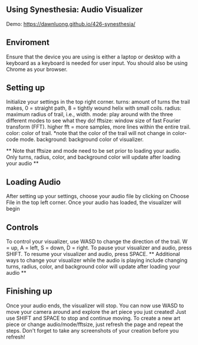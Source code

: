 ## Using Synesthesia: Audio Visualizer

Demo: https://dawnluong.github.io/426-synesthesia/

## Enviroment
Ensure that the device you are using is either a laptop or desktop with a keyboard as a keyboard is needed for user input.
You should also be using Chrome as your browser. 

## Setting up
Initialize your settings in the top right corner.
turns: amount of turns the trail makes, 0 = straight path, 8 = tightly wound helix with small coils.
radius: maximum radius of trail, i.e., width.
mode: play around with the three different modes to see what they do!
fftsize: window size of fast Fourier transform (FFT). higher fft = more samples, more lines within the entire trail.
color: color of trail. *note that the color of the trail will not change in color-code mode.
background: background color of visualizer.

** Note that fftsize and mode need to be set prior to loading your audio. Only turns, radius, color, and background color will update after loading your audio **

## Loading Audio
After setting up your settings, choose your audio file by clicking on Choose File in the top left corner.
Once your audio has loaded, the visualizer will begin

## Controls
To control your visualizer, use WASD to change the direction of the trail.
W = up, A = left, S = down, D = right.
To pause your visualizer and audio, press SHIFT.
To resume your visualizer and audio, press SPACE.
** Additional ways to change your visualizer while the audio is playing include changing turns, radius, color, and background color will update after loading your audio **

## Finishing up
Once your audio ends, the visualizer will stop. You can now use WASD to move your camera around and explore the art piece you just created! Just use SHIFT and SPACE to stop and continue moving.
To create a new art piece or change audio/mode/fftsize, just refresh the page and repeat the steps. Don't forget to take any screenshots of your creation before you refresh!